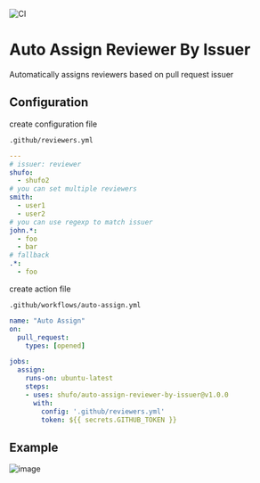 ![CI](https://github.com/shufo/auto-assign-reviewer-by-issuer/workflows/CI/badge.svg)


# Auto Assign Reviewer By Issuer

Automatically assigns reviewers based on pull request issuer

## Configuration

create configuration file

`.github/reviewers.yml`

```yaml
---
# issuer: reviewer
shufo:
  - shufo2
# you can set multiple reviewers
smith:
  - user1
  - user2
# you can use regexp to match issuer
john.*:
  - foo
  - bar
# fallback
.*:
  - foo
```

create action file

`.github/workflows/auto-assign.yml`

```yaml
name: "Auto Assign"
on:
  pull_request:
    types: [opened]

jobs:
  assign:
    runs-on: ubuntu-latest
    steps:
    - uses: shufo/auto-assign-reviewer-by-issuer@v1.0.0
      with:
        config: '.github/reviewers.yml'
        token: ${{ secrets.GITHUB_TOKEN }}
```

## Example

![image](https://user-images.githubusercontent.com/1641039/78471193-71573200-776a-11ea-9b40-810c2d63270e.png)
